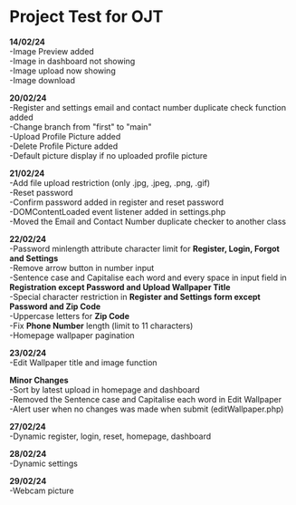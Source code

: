 # <b>Project Test for OJT</b>

<b>14/02/24</b><br>
-Image Preview added<br>
-Image in dashboard not showing<br>
-Image upload now showing<br>
-Image download<br>

<b>20/02/24</b><br>
-Register and settings email and contact number duplicate check function added<br>
-Change branch from "first" to "main"<br>
-Upload Profile Picture added<br>
-Delete Profile Picture added<br>
-Default picture display if no uploaded profile picture<br>

<b>21/02/24</b><br>
-Add file upload restriction (only .jpg, .jpeg, .png, .gif)<br>
-Reset password <br>
-Confirm password added in register and reset password<br>
-DOMContentLoaded event listener added in settings.php <br>
-Moved the Email and Contact Number duplicate checker to another class <br>

<b>22/02/24</b><br>
-Password minlength attribute character limit for <b>Register, Login, Forgot and Settings</b><br>
-Remove arrow button in number input<br>
-Sentence case and Capitalise each word and every space in input field in <b>Registration except Password and Upload Wallpaper Title</b><br>
-Special character restriction in <b>Register and Settings form except Password and Zip Code</b><br>
-Uppercase letters for <b>Zip Code</b><br>
-Fix <b>Phone Number</b> length (limit to 11 characters)<br>
-Homepage wallpaper pagination<br>

<b>23/02/24</b><br>
-Edit Wallpaper title and image function<br>

<b>Minor Changes</b><br>
-Sort by latest upload in homepage and dashboard<br>
-Removed the Sentence case and Capitalise each word in Edit Wallpaper<br>
-Alert user when no changes was made when submit (editWallpaper.php)<br>

<b>27/02/24</b><br>
-Dynamic register, login, reset, homepage, dashboard<br>

<b>28/02/24</b><br>
-Dynamic settings<br>

<b>29/02/24</b><br>
-Webcam picture<br>
